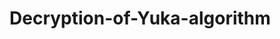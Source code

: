 # Decryption-of-Yuka-algorithm

<a href="Décryptage algorithme Yuka.pdf" class="image fit"><img src="images/marr_pic.jpg" alt=""></a>
